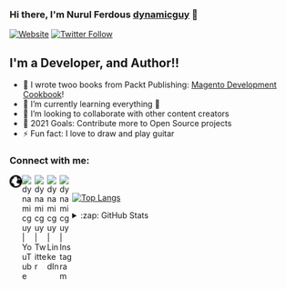 ### Hi there, I'm Nurul Ferdous [dynamicguy][website] 👋

[![Website](https://img.shields.io/website?label=dynamicguy.com&style=for-the-badge&url=https%3A%2F%2Fdynamicguy.com)](https://dynamicguy.com)
[![Twitter Follow](https://img.shields.io/twitter/follow/ferdous?color=1DA1F2&logo=twitter&style=for-the-badge)](https://twitter.com/intent/follow?original_referer=https%3A%2F%2Fgithub.com%2Fdynamicguy&screen_name=ferdous)

## I'm a Developer, and Author!!

- 🔭 I wrote twoo books from Packt Publishing: [Magento Development Cookbook][book]!
- 🌱 I’m currently learning everything 🤣
- 👯 I’m looking to collaborate with other content creators
- 🥅 2021 Goals: Contribute more to Open Source projects
- ⚡ Fun fact: I love to draw and play guitar

### Connect with me:

[<img align="left" alt="dynamicguy.com" width="22px" src="https://raw.githubusercontent.com/iconic/open-iconic/master/svg/globe.svg" />][website]
[<img align="left" alt="dynamicguy | YouTube" width="22px" src="https://cdn.jsdelivr.net/npm/simple-icons@v3/icons/youtube.svg" />][youtube]
[<img align="left" alt="dynamicguy | Twitter" width="22px" src="https://cdn.jsdelivr.net/npm/simple-icons@v3/icons/twitter.svg" />][twitter]
[<img align="left" alt="dynamicguy | LinkedIn" width="22px" src="https://cdn.jsdelivr.net/npm/simple-icons@v3/icons/linkedin.svg" />][linkedin]
[<img align="left" alt="dynamicguy | Instagram" width="22px" src="https://cdn.jsdelivr.net/npm/simple-icons@v3/icons/instagram.svg" />][instagram]

<br />

[![Top Langs](https://github-readme-stats.vercel.app/api/top-langs/?username=dynamicguy)](https://github.com/dynamicguy)


<details>
  <summary>:zap: GitHub Stats</summary>

  <img align="left" alt="dynamicguy's GitHub Stats" src="https://github-readme-stats.vercel.app/api?username=dynamicguy&show_icons=true&theme=radical" />

</details>

[website]: https://dynamicguy.com
[book]: https://www.amazon.com/s?k=Nurul+Ferdous
[twitter]: https://twitter.com/ferdous
[youtube]: https://youtube.com/NurulFerdous
[instagram]: https://instagram.com/dynamicguy
[linkedin]: https://linkedin.com/in/nurulferdous
